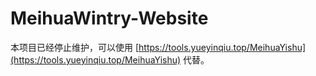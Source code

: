 # MeihuaWintry-Website

本项目已经停止维护，可以使用 [https://tools.yueyinqiu.top/MeihuaYishu](https://tools.yueyinqiu.top/MeihuaYishu) 代替。

